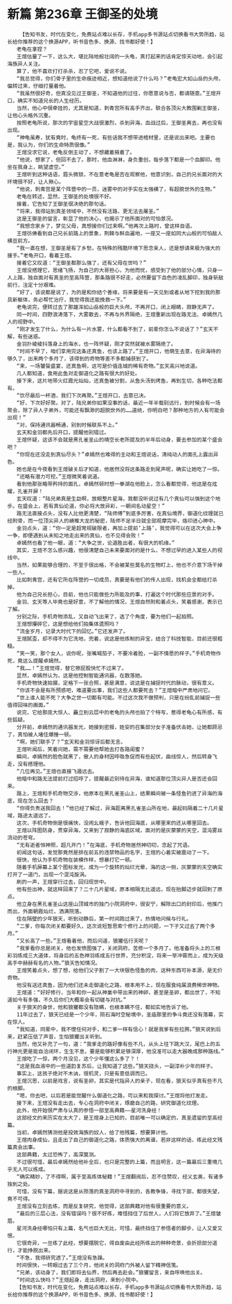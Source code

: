 # 新篇 第236章 王御圣的处境
        【告知书友，时代在变化，免费站点难以长存，手机app多书源站点切换看书大势所趋，站长给你推荐的这个换源APP，听书音色多、换源、找书都好使！】
       老龟在拿捏？
       王煊估量了一下，这么大，堪比陆地般壮阔的一头龟，真打起来的话肯定惊天动地，会引起海族异人关注。
       算了，他不喜欢打打杀杀，忍了它吧，爱说不说。
       “我总觉得，你们骨子里的生命痕迹相近，想知道他说了什么吗？”老龟宏大如山岳的头颅，偏转过来，仔细打量着他。
       “我虽然很好奇，但真没见过王御圣，不知道他的过往，你愿意说与否，都请随意。”王煊开口，确实不知道兄长的人生经历。
       当然，他心中很牵挂的，尤其是知道，刺青宫所有高手齐出，联合各顶尖大教围剿王御圣，让他心头格外沉重。
       按照老龟所说，那次的宇宙星空大战很激烈，杀到异海，血战过后，王御圣离去，再也没有出现。
       “神龟虽寿，犹有竟时，龟终有一死，有些话我不想带进棺材里，还是说出来吧。主要也是，我认为，你们的生命特质很像。”
       王煊没求它说，老龟反倒主动了，不想藏着掖着了。
       “他说，想家了，但回不去了。那时，他血淋淋，身负重创，每步落下都是一个血脚印。他坐在我身上，眺望虚空。”
       王煊听到这种话语，眉头微锁，不在意老龟是否在观察他，他意识到，自己的兄长面对的大环境很不好，让人揪心。
       “他说，刺青宫是某个阵营中的一员，迷雾中的对手实在太强横了，有超脱世外的生物。”
       老龟在转述，显然，王御圣的处境很不好。
       接着，它告知了王御圣很决绝的那句话。
       “将来，我得站到真圣领域中，不然没有活路，更无法去屠圣。”
       这是王御圣的留言，彰显了他的决心，也揭示了他所面对的可怕景况。
       “我想念家乡了，梦见父母，真想接你们过来啊。”他再次上路时，曾这样自语。
       王煊彷佛看到自己兄长前路上的景象，荆棘与鲜血遍地，一座又一座如同大山般的可怕敌人横亘前方。
       “我一直在想，王御圣是有了乡愁，在特殊的残酷环境下思念亲人，还是想请来极为强大的援手。”老龟开口，看着王煊。
       接着它又叹道：“王御圣都那么强了，还有父母在世吗？”
       王煊没搭理它，思绪飞扬，为自己的大哥担心，为他而忧，感受到了他的部分心情，只身一人上路，独自面对有真圣的至高阵营，那条路很不好走，必然要留下血色的凌乱脚印，独身斩敌前行，注定十分艰难。
       “好了，该说都是说了，为的是和你结个善缘，将来要是有一天见到或者从地下挖到我的那具新躯体，务必帮忙治疗，我觉得我还能挽救一下。”
       老龟说完，便转过去了那雄浑如山岳般的巨大头颅，不再开口，闭上眼睛，寂静无声了。
       同一时间，四野浪涛落下，大雾散去，不再与外界隔绝，王煊重新出现在路无法、卓嫣然几人的视野中。
       “刚才发生了什么，为什么有一片水雾，什么都看不到了，前辈你怎么不说话了？”玄天不解，有些迷惑。
       金羽扑棱棱抖落身上的海水，也一阵怀疑，刚才突然就被水雾隔绝了。
       “时间不早了，咱们享用完这条还真鱼，也该上路了。”王煊开口，他萌生去意，在异海待的够久了，出来两个多月了，该得到的奇物等差不多都捕获到了。
       “来，一场饕餮盛宴，还真鱼啊，这可是价值连城的稀有奇物。”玄天高兴地说道。
       几人都知道，食用此鱼对走御道化之路有很大的好处。
       接下来，这片地带火红霞光灿灿，还真鱼被分割，从鱼头汤到烤鱼，再到生切，各种吃法都有。
       “饮尽最后一杯酒，我们下次再聚。”王煊开口，去意已决。
       “好，下次好好聚。对了，陆兄弟你如果没事的话，最近一年半载别远行，到时候会有一场聚会，除了异人子弟外，可能还有飘渺的超脱世外的……道统，你明白吧？那种地方的人有可能会出现！”
       “对，保持通讯器畅通，别到时候联系不上。”
       玄天和金羽都先后开口，提醒他别错过。
       王煊怀疑，这该不会就是黑孔雀圣山的晴空长老所提及的半年后动身，要去参加的某个盛会吧？
       “你现在还没走到真仙尽头？”卓嫣然也难得的主动和王煊说话，清纯动人的面孔上露出异色。
       她也是在今夜看到王煊破关后才知道，他居然没将这条路走到尾声呢，确实让她吃了一惊。
       “还略有潜力可挖。”王煊微笑着说道。
       看到他那张略带矜持的面孔，卓嫣然顿时想一拳湖在他脸上，怎么看都觉得，他这是在炫耀，孔雀开屏！
       玄天叹道：“陆兄弟真是生勐啊，放眼整片星海，我都没听说过有几个真仙可以强到这个地步。在盛会上，若有真仙论道，你必将大放异彩，一朝间名动星空！”
       路无法直接点头，没有人比他更清楚，“陆师傅”到底多厉害，在真仙境界，御道化纹理就已经附骨，而一位顶尖异人的嵴椎大龙的秘密，陆师不足半日就全部观摩完毕，烙印进心神中。
       金羽点头，道：“你一定是超常规破限者，再加上提前‘上路’，我觉得可以在这次大会上争一争，即便遇到从未知之地走出来的真仙，也不见得会败！”
       卓嫣然也看了他一眼，道：“大争之世，论道胜出者，有很大的机缘。”
       其实，王煊不怎么感兴趣，他很清楚自己未来要面对的是什么，不想过早的进入某些人的视线中。
       当然，如果能够合理的，不至于很出格，不会被某些莫名的生物盯上，他也不介意下场干掉一些人。
       比如刺青宫，还有它所在阵营的一切成员，真要是有他们的传人出现，找机会全都给打杀掉。
       他为自己兄长担心，目前，他也只能做些力所能及的事，打遍这个时代那些应景的对手。
       金羽、玄天等人毕竟也是好意，不了解他的情况，王煊自然附和着点头，笑着感谢，表示已了解。
       分别之际，手机奇物添乱，又自动飞出来了，选了个角度，要为他们一起拍照。
       王煊想攥碎它，这是想给他们拍集体遗照吗？
       “流金岁月，记录大时代下的回忆。”它还发声了。
       王煊腻歪，却不得不为它洗地，兜着，说这是他炼制的异宝，结合了科技智能，目前还很粗糙。
       “笑一笑，那个女人，说你呢，张嘴喊茄子，不要冷着脸，一副不情愿的样子。”手机奇物作死，竟这么提醒卓嫣然。
       “我……！”王煊觉得，替它擦屁股快忙不过来了。
       显然，卓嫣然认为，这是他控制智能通讯器，在数落她。
       手机奇物快速拍摄，定格下一张合照，甚是满意，说这是在捕捉时代的脉动，很有意义。
       “你该不会是有所预感吧，难道要出事，我们这些人都要死去？”王煊暗中严肃地问它。
       “世上谁人能不死？大争之世一切都有可能。不过这次我不做预判，只是在纷乱前捕捉一些值得回味的画面。”
       说完，它给那庞大惊人、矗立到云层中的老龟的头颅也拍了个特写，惹得老龟心有所感，有些狐疑。
       分开前，卓嫣然的通讯器发光，她接到密报，姓安的召集部分女子准备伏击她，让她都顾忌了，真怕被人堵住爆捶一顿。
       “啊，她们联手了？”玄天和金羽惊讶后都无言。
       王煊听闻后，笑着问她，需不需要他帮她去打各路闺蜜？
       瞬间，卓嫣然的脸色就黑了，傲人的身材因呼吸急促而有些起伏，曲线惊人，然后转身飞走，没有搭理他。
       “几位再见。”王煊也直接飞遁远去。
       他暗中和路无法提前打过招呼了，提醒最近别待在异海，谁知道那位顶尖异人是否还会回来。
       路上，王煊和手机奇物交涉，他原本在黑孔雀圣山上，结果瞬间被一条怪鱼钓进了异海的海底，现在怎么回去？
       “你得负责送我回去！”他已经了解过，异海距离黑孔雀圣山所在地，最起码隔着二十几片星域，路途太遥远了。
       这次，手机奇物倒是很痛快，没闹幺蛾子，告诉他回海底，从哪里来的还从哪里回去。
       王煊以阵图防身，贯穿异海，又来到了寂静的海底区域，面对的是灰蒙蒙的天空，混沌雾丝流动的苍穹。
       “无有逝者恒神照，超凡开门！”在海底，手机奇物居然神叨叨，念起了咒语。
       初闻这句话，发觉那竟然是排在前五的违禁物品的名字，王煊的心着实被震动了一下。
       很快，他认为手机奇物在装模作样，想暴打它一顿。
       随着手机屏幕上某个图标发光，成为一个旋转的灿烂光晕，海的这一侧，灰蒙蒙的天空确实打开了一道门，出现一个混沌旋涡。
       刷的一声，王煊穿行过去，回归现世中。
       他有些出神，就这样回来了？二十几片星域，原本相隔无比遥远，现在抬脚迈步就回到了原点。
       他立身在黑孔雀圣山这座山顶城市的独门小院洞府中，很安宁，解除出口的封印后，他推门而出，外面朝霞灿烂，洒满院落。
       住在隔壁的少年狼天，听到动静后，第一时间跑过来了，热情地问候与行礼。
       “二爹，你每次闭关都要好久，这次说短暂思索个修行上的问题，一下子又过去了两个多月。”
       “又长高了一些。”王煊看着他，而后问道，狼獾伍行天呢？
       “我爹看你总是闭关，他也发愤图强了，关闭洞府，苦修一个多月了。他准备将头上的三根彩羽练成三大道体，将身后的五色神羽练成五行世界，充分积淀，将来一举冲霄而上，成为天级高手中赫赫有名的人物。”狼天告知情况。
       王煊笑着点头，想了想，给他们父子割了一大块银色怪鱼的肉，这种东西可补本源，是无价奇物。
       他没有送还真鱼，因为他们还未走御道化之路，根本用不上，现在服食纯属浪费稀世神物。
       王煊道：“好好修行，当年和你一起从神巢中带出来的神卵，甚至是圣卵，都出世了，不知道如今有多强，不久后你们大概率会有切磋与对抗。”
       关于狼天的身世，他和狼獾都没有隐瞒，也根本瞒不住，都如实地告诉了他。
       11年过去了，狼天已经是一个少年，陨石海时空秘境中，圣庙那里的争斗竟还没有落幕，实在惊人。
       “我知道，同辈中，我不憷任何对手，和二爹一样有信心！就是我爹有些拉胯。”狼天说到后来，赶紧压低了声音，生怕狼獾出关听到。
       当然，他又补充了一句，道：“我爹走的路好像有些不凡，从头上往下跳大汉，尾巴上的五行神光更是能自洽闭环，生生不息，要是能够积累足够深厚，他没准可以走大器晚成那种路线。”
       王煊吃了一惊，两个月没见，这个少年懂这么多了？！
       “这是我血液中的一些道韵复苏后，让我知道了这些。”狼天挠头，一副淳朴少年的样子。
       事实上，这孩子绝对不木讷，很机灵，只是有意低调而已。
       王煊沉思，以前是戏言，说有圣卵，其实是代指异人的亲子，现在看，狼天似乎真有些不凡的根脚。
       “嗯，你去吧，以后若是能觉醒什么御道化之路，可以来和我探讨。”王煊将他打发走。
       接下来，王煊没有走出去，专心在洞府中闭关，琢磨自己的路，研究御道化纹理。
       此外，他开始很严肃与认真的参悟一部至高典籍——星河洗身经！
       这部经文的来历实在太大了，是王煊身上已知的，目前唯一可以确定的，真圣遗留的至高经篇。
       当初，卓嫣然猜测他是投效海族的奴人，给了他残篇，想要算计他。
       王煊肉身成仙，且走出了自己的御道化之路，体质强大的离谱，若非这样的话，练此经文残篇真会出事。
       这部典籍，太过恐怖了，高深莫测。
       不过很可惜，最后卓嫣然给他补全后，也只是完整的上篇，而且明言，这一篇最后三重境几乎无人可以练成。
       “确实精妙，了不得啊，属于至高炼体秘籍！”王煊翻阅后，忍不住赞叹，经义玄奥，有诸多独到之处。
       可惜，没有下篇，据说这是从殒落的真圣洞府中寻到的，各教争锋，寻找下部，都很失望，竟不可得。
       王煊没有立刻去练，而是反复研究，他觉得，这部典籍对他有很重要的意义。
       “最后的三层心法，没有错误吗？很不好练，难怪挡住了后世人，人们将它放弃了。”王煊皱眉。
       星河洗身经哪怕只有上篇，名气也巨大无比，可惜，最终挡住了参悟者的脚步，让人又爱又恨。
       它很奇异，一旦练了此经，想要摆脱它，得自废由此经所练出的种种奇景，会折损部分道行，才能挣脱出来。
       “不急，我得研究透了。”王煊没有急躁。
       时间很快，一转眼过去了三个月，他闭关的洞府门外被人留下精神信笺。
       “兄弟，该动身了，我们即将去仙界，然后再去赴会。”狼獾留言，亲自呼唤他出关。
       “时间这么快吗？”王煊起身，走出洞府，来到小院中。
       【告知书友，时代在变化，免费站点难以长存，手机app多书源站点切换看书大势所趋，站长给你推荐的这个换源APP，听书音色多、换源、找书都好使！】